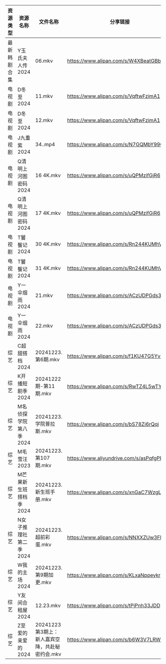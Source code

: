 | 资源类型   | 资源名称          | 文件名称                           | 分享链接                                      | 更新时间                |
| ------ | ------------- | ------------------------------ | ----------------------------------------- | ------------------- |
| 最新韩剧合集 | Y玉氏夫人传2024    | 06.mkv                         | https://www.alipan.com/s/W4XBeatGBb7      | 2024-12-23 00:06:27 |
| 电视剧    | D冬至2024       | 11.mkv                         | https://www.alipan.com/s/VqftwFzimA1      | 2024-12-23 20:05:15 |
| 电视剧    | D冬至2024       | 12.mkv                         | https://www.alipan.com/s/VqftwFzimA1      | 2024-12-23 20:05:15 |
| 电视剧    | J九重紫2024      | 34..mp4                        | https://www.alipan.com/s/N7GQMbY99Gt      | 2024-12-23 00:05:33 |
| 电视剧    | Q清明上河图密码2024  | 16 4K.mkv                      | https://www.alipan.com/s/uQPMzifGjR6      | 2024-12-23 19:05:56 |
| 电视剧    | Q清明上河图密码2024  | 17 4K.mkv                      | https://www.alipan.com/s/uQPMzifGjR6      | 2024-12-23 20:05:56 |
| 电视剧    | T饕餮记2024      | 30 4K.mkv                      | https://www.alipan.com/s/Rn244KUMhV7      | 2024-12-23 14:06:06 |
| 电视剧    | T饕餮记2024      | 31 4K.mkv                      | https://www.alipan.com/s/Rn244KUMhV7      | 2024-12-23 14:06:05 |
| 电视剧    | Y一伞烟雨2024     | 21.mkv                         | https://www.alipan.com/s/ACzUDPGds32      | 2024-12-23 14:06:18 |
| 电视剧    | Y一伞烟雨2024     | 22.mkv                         | https://www.alipan.com/s/ACzUDPGds32      | 2024-12-23 14:06:18 |
| 综艺     | C超甜搭档2024     | 20241223.第6期.mkv               | https://www.alipan.com/s/f1KU47G5YvP      | 2024-12-23 14:06:37 |
| 综艺     | K开播短剧季2024    | 20241222期-第11期.mkv             | https://www.alipan.com/s/RwTZ4L5wTYU      | 2024-12-23 00:06:48 |
| 综艺     | M名侦探学院第八季2024 | 20241223.学院普拉斯.mkv             | https://www.alipan.com/s/bS78Zi6rQqi      | 2024-12-23 14:06:59 |
| 综艺     | M毛雪汪2023      | 20241223.第107期.mkv             | https://www.aliyundrive.com/s/asPqfgPRqAg | 2024-12-23 14:07:08 |
| 综艺     | M芒果新生班搭档季2024 | 20241223.新生班手册.mkv             | https://www.alipan.com/s/xnGaC7WzgLK      | 2024-12-23 14:07:13 |
| 综艺     | N女子推理社第二季2024 | 20241223.超前彩蛋.mkv              | https://www.alipan.com/s/NNXXZUw3FNE      | 2024-12-23 14:07:32 |
| 综艺     | W我的主场2024     | 20241223.第9期加更.mkv             | https://www.alipan.com/s/KLxaNppeykr      | 2024-12-23 14:08:13 |
| 综艺     | Y友间合租屋2024    | 12.23.mkv                      | https://www.alipan.com/s/tPjPnh33JDD      | 2024-12-23 14:08:29 |
| 综艺     | Z至爱的亲爱的2024   | 20241223第3期上：新人嘉宾空降，共赴秘密约会.mkv | https://www.alipan.com/s/b6W3V7LRWRj      | 2024-12-23 20:08:13 |
